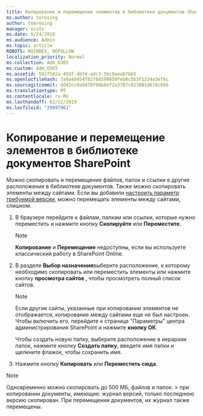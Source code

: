 ```yaml
---
title: Копирование и перемещение элементов в библиотеке документов SharePoint
ms.author: toresing
author: tomresing
manager: scotv
ms.date: 5/24/2018
ms.audience: Admin
ms.topic: article
ROBOTS: NOINDEX, NOFOLLOW
localization_priority: Normal
ms.collection: Adm_O365
ms.custom: Adm_O365
ms.assetid: 592f502a-493f-4bf4-adc3-5bc8aea87bb5
ms.openlocfilehash: 7a9a4d454f82788598059feb8c5b3f1234a3ef6c
ms.sourcegitcommit: dd43cc0a9470f98b8ef2a3787c823801d674c666
ms.translationtype: MT
ms.contentlocale: ru-RU
ms.lasthandoff: 02/12/2019
ms.locfileid: "29897961"
---
```

# <a name="copy-or-move-items-in-a-sharepoint-document-library"></a>Копирование и перемещение элементов в библиотеке документов SharePoint

Можно скопировать и перемещение файлов, папок и ссылки в другие расположения в библиотеке документов. Также можно скопировать элементы между сайтами. Если вы добавили [настроить параметр требуемой версии](https://go.microsoft.com/fwlink/?linkid=622980), можно перемещать элементы между сайтами, слишком.
  
1. В браузере перейдите к файлам, папкам или ссылки, которые нужно переместить и нажмите кнопку **Скопируйте** или **Переместите**.
    
    > [!NOTE]
    > **Копирование** и **Перемещение** недоступны, если вы используете классический работу в SharePoint Online. 
  
2. В разделе **Выбор назначения**выберите расположение, к которому необходимо скопировать или переместить элементы или нажмите кнопку **просмотра сайтов** , чтобы просмотреть полный список сайтов. 
    
    > [!NOTE]
    > Если другие сайты, указанные при копировании элементов не отображается, копирование между сайтами еще не был настроен. Чтобы включить его, перейдите к странице "Параметры" центра администрирования SharePoint и нажмите **кнопку ОК**. 
  
    Чтобы создать новую папку, выберите расположение в иерархии папок, нажмите кнопку **Создать папку**, введите имя папки и щелкните флажок, чтобы сохранить имя.
    
3. Нажмите кнопку **Копировать** или **Переместить сюда**.
    
> [!NOTE]
>  Одновременно можно скопировать до 500 МБ, файлов и папок. > при копировании документы, имеющие: журнал версий, только последнюю версию скопирован. При перемещении документов, их журнал также перемещены. 
  


